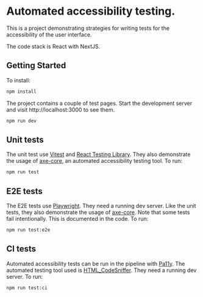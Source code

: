 # Automated accessibility testing.

This is a project demonstrating strategies for writing tests for the accessibility of the user interface.

The code stack is React with NextJS.

## Getting Started

To install:
```bash
npm install
```

The project contains a couple of test pages. Start the development server and visit http://localhost:3000 to see them. 

```bash
npm run dev
```

## Unit tests

The unit test use [Vitest](https://vitest.dev/) and [React Testing Library](https://testing-library.com/docs/react-testing-library/intro/). 
They also demonstrate the usage of [axe-core](https://github.com/dequelabs/axe-core), an automated accessibility testing tool.
To run:

```bash
npm run test
```

## E2E tests

The E2E tests use [Playwright](https://playwright.dev/). They need a running dev server.
Like the unit tests, they also demonstrate the usage of [axe-core](https://github.com/dequelabs/axe-core).
Note that some tests fail intentionally. This is documented in the code.
To run:

```bash
npm run test:e2e
```

## CI tests

Automated accessibility tests can be run in the pipeline with [Pa11y](https://pa11y.org/). 
The automated testing tool used is [HTML_CodeSniffer](https://github.com/squizlabs/HTML_CodeSniffer). 
They need a running dev server.
To run:

```bash
npm run test:ci
```
